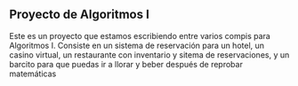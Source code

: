 ## Proyecto de Algoritmos I

Este es un proyecto que estamos escribiendo entre varios compis para Algoritmos I. Consiste en un sistema de reservación para un hotel, un casino virtual, un restaurante con inventario y sitema de reservaciones, y un barcito para que puedas ir a llorar y beber después de reprobar matemáticas
